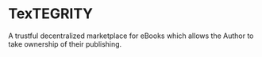 # TexTEGRITY
A trustful decentralized marketplace for eBooks which allows the Author to take ownership of their publishing. 

